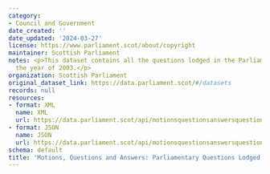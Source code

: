 ```yaml
---
category:
- Council and Government
date_created: ''
date_updated: '2024-03-27'
license: https://www.parliament.scot/about/copyright
maintainer: Scottish Parliament
notes: <p>This dataset contains all the questions lodged in the Parliament during
  the year of 2003.</p>
organization: Scottish Parliament
original_dataset_link: https://data.parliament.scot/#/datasets
records: null
resources:
- format: XML
  name: XML
  url: https://data.parliament.scot/api/motionsquestionsanswersquestions?year=2003
- format: JSON
  name: JSON
  url: https://data.parliament.scot/api/motionsquestionsanswersquestions?year=2003
schema: default
title: 'Motions, Questions and Answers: Parliamentary Questions Lodged (2003)'
---
```

